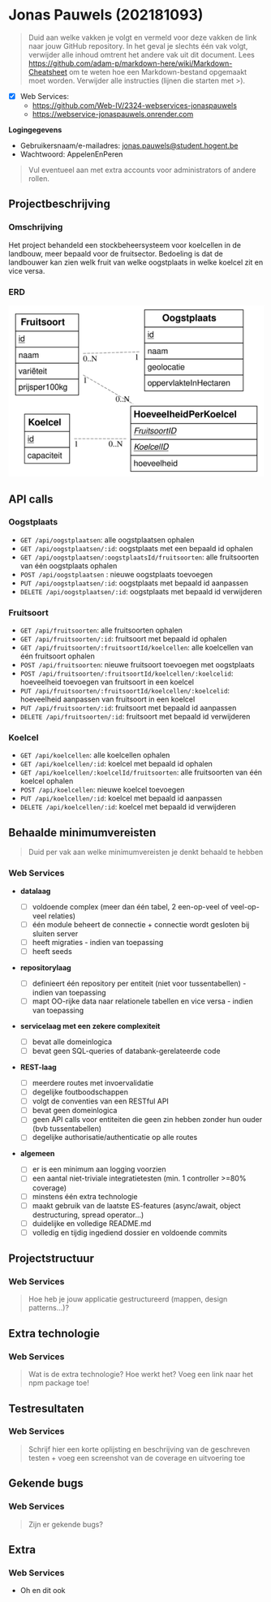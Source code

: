 # Jonas Pauwels (202181093)

> Duid aan welke vakken je volgt en vermeld voor deze vakken de link naar jouw GitHub repository. In het geval je slechts één vak volgt, verwijder alle inhoud omtrent het andere vak uit dit document.
> Lees <https://github.com/adam-p/markdown-here/wiki/Markdown-Cheatsheet> om te weten hoe een Markdown-bestand opgemaakt moet worden.
> Verwijder alle instructies (lijnen die starten met >).

- [x] Web Services:
  - <https://github.com/Web-IV/2324-webservices-jonaspauwels>
  - <https://webservice-jonaspauwels.onrender.com>

**Logingegevens**

- Gebruikersnaam/e-mailadres: <jonas.pauwels@student.hogent.be>
- Wachtwoord: AppelenEnPeren

> Vul eventueel aan met extra accounts voor administrators of andere rollen.

## Projectbeschrijving

### Omschrijving

Het project behandeld een stockbeheersysteem voor koelcellen in de landbouw, meer bepaald voor de fruitsector. Bedoeling is dat de landbouwer kan zien welk fruit van
welke oogstplaats in welke koelcel zit en vice versa.

### ERD

![ERD](./ER/../ERD/ERD.svg "ERD schema")

## API calls

### Oogstplaats

- `GET /api/oogstplaatsen`: alle oogstplaatsen ophalen
- `GET /api/oogstplaatsen/:id`: oogstplaats met een bepaald id ophalen
- `GET /api/oogstplaatsen/:oogstplaatsId/fruitsoorten`: alle fruitsoorten van één oogstplaats ophalen
- `POST /api/oogstplaatsen` : nieuwe oogstplaats toevoegen
- `PUT /api/oogstplaatsen/:id`: oogstplaats met bepaald id aanpassen
- `DELETE /api/oogstplaatsen/:id`: oogstplaats met bepaald id verwijderen

### Fruitsoort

- `GET /api/fruitsoorten`: alle fruitsoorten ophalen
- `GET /api/fruitsoorten/:id`: fruitsoort met bepaald id ophalen
- `GET /api/fruitsoorten/:fruitsoortId/koelcellen`: alle koelcellen van één fruitsoort ophalen
- `POST /api/fruitsoorten`: nieuwe fruitsoort toevoegen met oogstplaats
- `POST /api/fruitsoorten/:fruitsoortId/koelcellen/:koelcelid`: hoeveelheid toevoegen van fruitsoort in een koelcel
- `PUT /api/fruitsoorten/:fruitsoortId/koelcellen/:koelcelid`: hoeveelheid aanpassen van fruitsoort in een koelcel
- `PUT /api/fruitsoorten/:id`: fruitsoort met bepaald id aanpassen
- `DELETE /api/fruitsoorten/:id`: fruitsoort met bepaald id verwijderen

### Koelcel

- `GET /api/koelcellen`: alle koelcellen ophalen
- `GET /api/koelcellen/:id`: koelcel met bepaald id ophalen
- `GET /api/koelcellen/:koelcelId/fruitsoorten`: alle fruitsoorten van één koelcel ophalen
- `POST /api/koelcellen`: nieuwe koelcel toevoegen
- `PUT /api/koelcellen/:id`: koelcel met bepaald id aanpassen
- `DELETE /api/koelcellen/:id`: koelcel met bepaald id verwijderen

## Behaalde minimumvereisten

> Duid per vak aan welke minimumvereisten je denkt behaald te hebben

### Web Services

- **datalaag**

  - [ ] voldoende complex (meer dan één tabel, 2 een-op-veel of veel-op-veel relaties)
  - [ ] één module beheert de connectie + connectie wordt gesloten bij sluiten server
  - [ ] heeft migraties - indien van toepassing
  - [ ] heeft seeds
        <br />

- **repositorylaag**

  - [ ] definieert één repository per entiteit (niet voor tussentabellen) - indien van toepassing
  - [ ] mapt OO-rijke data naar relationele tabellen en vice versa - indien van toepassing
        <br />

- **servicelaag met een zekere complexiteit**

  - [ ] bevat alle domeinlogica
  - [ ] bevat geen SQL-queries of databank-gerelateerde code
        <br />

- **REST-laag**

  - [ ] meerdere routes met invoervalidatie
  - [ ] degelijke foutboodschappen
  - [ ] volgt de conventies van een RESTful API
  - [ ] bevat geen domeinlogica
  - [ ] geen API calls voor entiteiten die geen zin hebben zonder hun ouder (bvb tussentabellen)
  - [ ] degelijke authorisatie/authenticatie op alle routes
        <br />

- **algemeen**

  - [ ] er is een minimum aan logging voorzien
  - [ ] een aantal niet-triviale integratietesten (min. 1 controller >=80% coverage)
  - [ ] minstens één extra technologie
  - [ ] maakt gebruik van de laatste ES-features (async/await, object destructuring, spread operator...)
  - [ ] duidelijke en volledige README.md
  - [ ] volledig en tijdig ingediend dossier en voldoende commits

## Projectstructuur

### Web Services

> Hoe heb je jouw applicatie gestructureerd (mappen, design patterns...)?

## Extra technologie

### Web Services

> Wat is de extra technologie? Hoe werkt het? Voeg een link naar het npm package toe!

## Testresultaten

### Web Services

> Schrijf hier een korte oplijsting en beschrijving van de geschreven testen + voeg een screenshot van de coverage en uitvoering toe

## Gekende bugs

### Web Services

> Zijn er gekende bugs?

## Extra

### Web Services

- Oh en dit ook
